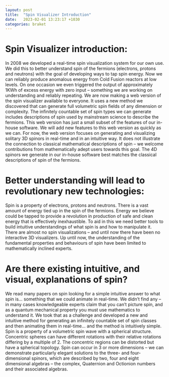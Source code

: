 ```yaml
---
layout: post
title:  "Spin Visualizer Introduction"
date:   2023-02-01 13:23:17 +1030
categories: braket
---
```


# Spin Visualizer introduction:
In 2008 we developed a real-time spin visualization system for our own use. We did this to better understand spin of the fermions (electrons, protons and neutrons) with the goal of developing ways to tap spin energy. Now we can reliably produce anomalous energy from Cold Fusion reactors at low levels. On one occasion we even triggered the output of approximately 1KWh of excess energy with zero input – something we are working on understanding and reliably repeating.
We are now making a web version of the spin visualizer available to everyone. It uses a new method we discovered that can generate full volumetric spin fields of any dimension or complexity. The infinitely countable set of spin types we can generate includes descriptions of spin used by mainstream science to describe the fermions.
This web version has just a small subset of the features of our in-house software. We will add new features to this web version as quickly as we can. For now, the web version focuses on generating and visualizing solitary 3D spinors in real-time and in an intuitive way. It does not illustrate the connection to classical mathematical descriptions of spin – we welcome contributions from mathematically adept users towards this goal. The 4D spinors we generate in our in-house software best matches the classical descriptions of spin of the fermions.

# Better understanding will lead to revolutionary new technologies:
Spin is a property of electrons, protons and neutrons. There is a vast amount of energy tied up in the spin of the fermions. Energy we believe could be tapped to provide a revolution in production of safe and clean energy that is effectively inexhaustible. To aid in this we need better tools to build intuitive understandings of what spin is and how to manipulate it.
There are almost no spin visualizations – and until now there have been no interactive 3D visualizers. Up until now, the understanding of the fundamental properties and behaviours of spin have been limited to mathematically inclined experts.

# Are there existing intuitive, and visual, explanations of spin?
We read many papers on spin looking for a simple intuitive answer to what spin is… something that we could animate in real-time. We didn’t find any – in many cases knowledgeable experts claim that you can’t picture spin, and as a quantum mechanical property you must use mathematics to understand it. We took that as a challenge and developed a new and intuitive method for generating an infinitely countable set of spin classes and then animating them in real-time... and the method is intuitively simple.  
Spin is a property of a volumetric spin wave with a spherical structure. Concentric spheres can have different rotations with their relative rotations differing by a multiple of 2. The concentric regions can be distorted but have a spherical topology. Spin can occur in 3 or more dimensions – we can demonstrate particularly elegant solutions to the three- and four-dimensional spinors, which are described by two, four and eight dimensional algebras – the complex, Quaternion and Octionion numbers and their associated algebras.

